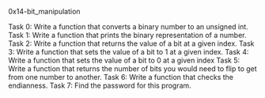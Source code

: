 0x14-bit_manipulation

Task 0: Write a function that converts a binary number to an unsigned int.
Task 1: Write a function that prints the binary representation of a number.
Task 2: Write a function that returns the value of a bit at a given index.
Task 3: Write a function that sets the value of a bit to 1 at a given index.
Task 4: Write a function that sets the value of a bit to 0 at a given index
Task 5: Write a function that returns the number of bits you would need to flip to get from one number to another.
Task 6: Write a function that checks the endianness.
Task 7: Find the password for this program.
